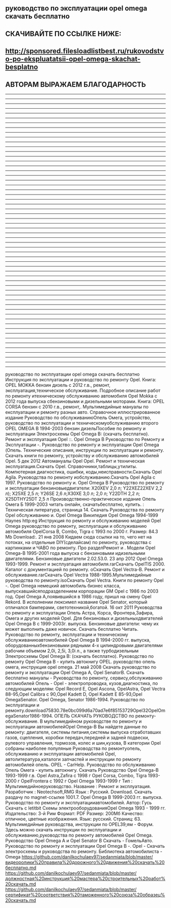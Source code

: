руководство по эксплуатации opel omega скачать бесплатно
--------------------------------------------------
СКАЧИВАЙТЕ ПО ССЫЛКЕ НИЖЕ:
--------------------------------------------------
http://sponsored.filesloadlistbest.ru/rukovodstvo-po-ekspluatatsii-opel-omega-skachat-besplatno
--------------------------------------------------
АВТОРАМ ВЫРАЖАЕМ БЛАГОДАРНОСТЬ
--------------------------------------------------
--------------------------------------------------
--------------------------------------------------
--------------------------------------------------
--------------------------------------------------
--------------------------------------------------
--------------------------------------------------
--------------------------------------------------
--------------------------------------------------
--------------------------------------------------
--------------------------------------------------
--------------------------------------------------
--------------------------------------------------
--------------------------------------------------
--------------------------------------------------
--------------------------------------------------
--------------------------------------------------
--------------------------------------------------
--------------------------------------------------
--------------------------------------------------
--------------------------------------------------
--------------------------------------------------
--------------------------------------------------
--------------------------------------------------
--------------------------------------------------
--------------------------------------------------
--------------------------------------------------
--------------------------------------------------
--------------------------------------------------
--------------------------------------------------
--------------------------------------------------
--------------------------------------------------
--------------------------------------------------
--------------------------------------------------
--------------------------------------------------
--------------------------------------------------
--------------------------------------------------
--------------------------------------------------
--------------------------------------------------
--------------------------------------------------
--------------------------------------------------
--------------------------------------------------
--------------------------------------------------
--------------------------------------------------
--------------------------------------------------
--------------------------------------------------
--------------------------------------------------
--------------------------------------------------
--------------------------------------------------
--------------------------------------------------
--------------------------------------------------
--------------------------------------------------
--------------------------------------------------
--------------------------------------------------
--------------------------------------------------
--------------------------------------------------
--------------------------------------------------
--------------------------------------------------
--------------------------------------------------
руководство по эксплуатации opel omega скачать бесплатно Инструкция по эксплуатации и руководство по ремонту Opel. Книга: OPEL MOKKA бензин  дизель с 2012 г.в., ремонт, эксплуатация,техническое обслуживание. Подробное описание работ по ремонту итехническому обслуживанию автомобиля Opel Mokka с 2012 года выпуска сбензиновыми и дизельными моторами. Книга: OPEL CORSA бензин с 2010 г.в., ремонт,. Мультимедийные мануалы по експлуатации и ремонту разных авто. Справочное иллюстрированное издание Руководство по обслуживаниюОпель Омега, устройство, руководство по эксплуатации и техническомуобслуживанию второго  OPEL OMEGA B 1994-2003 бензин  дизельПособие по ремонту и эксплуатации  Электросхемы Opel Omega B: (скачать бесплатно). Ремонт и эксплуатация Opel ::. Opel Omega B Руководство по Ремонту и Эксплуатации -. Руководство по ремонту и эксплуатации Opel Omega (Опель. Технические описания, инструкции по эксплуатации и ремонту. Скачать книги по ремонту, устройству и обслуживанию автомобилей Opel. 5 дек 2012  Автомануалы Opel Opel. Ремонт и техническая эксплуатация.Скачать Opel. Справочники,таблицы,утилиты. Компютерная диагностика, ошибки, коды,неисправности.Скачать Opel Agila. Руководства по ремонту иобслуживанию.Скачать Opel Agila с 1997. Руководство по ремонту и. Opel Omega B Руководство по ремонту и эксплуатации бензиновыедвигатели: X20XEV 2,0 л; Y22XEZ22XEV 2,2 л); Х25ХЕ 2,5 л; Y26SE 2,6 л;Х30ХЕ 3,0 л;  2,0 л; Y22DTH 2,2 л; X25DTHY25DT 2,5 л Производственно-практическое издание Опель Омега Б 1999-2003 читать онлайн, скачатьбесплатно, купить. : Техническая литература, страница 14. Скачать Руководства по ремонту Opel обслуживанию и. Opel Omega  Википедия
Opel Omega 1994-1999 Haynes http:eg Инструкция по ремонту и обслуживанию моделей Opel Omega руководство по ремонту, эксплуатации и обслуживанию автомобиля OpelCorsa B, Combo, Tigra с 1993 по 2000 г. Размер: 84.3 Mb Download:. 21 янв 2008  Кидаем сюда ссылки на то, чего нет на потоках, на отдельные DIY(сделайсам) по ремонту, руководства с картинками и ЧАВО по ремонту. Про разделРемонт и . Модели Opel Omega-B 1995-2001 года выпуска с бензиновыми идизельными двигателями. Бензиновые двигатели 2.02.53.0. 23 апр 2012  Opel Omega 1993-1999. Ремонт и эксплуатация автомобиля.rarСкачать OpelTIS 2000. Каталог с документацией по ремонту. oСкачать Opel Vectra-B. Ремонт и обслуживание.rarСкачать Opel Vectra 1988-1995.Mультимедийные руководства по ремонту.isoСкачать Opel Vectra. Книги по ремонту Opel -. Opel Omega  немецкий автомобиль бизнес класса, выпускавшийсяподразделением корпорации GM Opel с 1986 по 2003 год. Opel Omega A,появившийся в 1986 году, пришл на смену Opel Rekord. В исполнении люксимел название Opel Senator, который отличался бамперами, светотехникой,богатой. 16 окт 2011  Руководства по ремонту и эксплуатации Опель Астра, Корса, Фронтера,Зафира, Омега и других моделей Opel.  Для бензиновых и дизельныхдвигателей Opel Omega B с 1999-2003г. выпуска. Бензиновые двигатели: чему их может выполнить даже новичок. Скачать бесплатно Читать. Руководство по ремонту, эксплуатации и техническому обслуживаниюавтомобилей Opel Omega B 1994-2000 гг. выпуска, оборудованныхбензиновыми рядными 4-х цилиндровыми двигателями рабочим объемом 2,0i, 2,5i, 3,0i л., а также турбодизельным  Электросхемы Opel Omega B: (скачать бесплатно). Руководство по ремонту Opel Omega B - купить автокнигу OPEL. руководство опель омега, инструкция opel omega. 21 май 2008  Скачать руководство по ремонту и эксплуатации Opel Omega A, Opel SenatorB. Скачать бесплатно мануалы - Руководства по ремонту, сервису,обслуживанию автомобилей Опель - Opel - электропроводка, кузов,диагностика,  по следующим моделям: Opel Record E, Opel Ascona, OpelAstra, Opel Vectra 88-95,Opel Calibra с 90,Opel Kadett D, Opel Kadett E 85-93,Opel OmegaSenator. Opel Omega, Senator 1986-1994. Руководство по эксплуатации и ремонту.download75830.78e0bc099d6a70ad7e6f85153729Opel32OpelOmegaSenator1986-1994. ОПЕЛЬ СКАЧАТЬ РУКОВОДСТВО по ремонту-обслуживание. В мультимедийном руководстве по ремонту и эксплуатации автомобилейOpel Omega-B Вы найдете данные по ремонту: двигателя, системы питания,системы выпуска отработавших газов, сцепления, коробки передач,передней и задней подвески, рулевого управления, тормозов, колес и шин,кузова,
В категории Opel собраны наиболее популяные Руководства по ремонтуопель, обслуживанию и эксплуатации автомобилей Opel, автолитература,каталоги запчастей и инструкции по ремонту автомобилей опель. OPEL - CarHelp. Руководство по обслуживанию Опель Омега - купить автокнигу. Скачать Руководство Opel Omega-B 1993-1999 г.в. Opel Astra,Zafira c 1998 г Opel Corsa, Combo, Tigra 1993-2000 г OpelFrontera c 1992 г Opel Omega 1993-1999 г Тип : Мультимедийноеруководство. Название : Ремонт и эксплуатация. Разработчик : Neotechsoft,RMG Язык : Русский. Download. Скачать раздачу по magnet-ссылке  1001.7. Opel Omega B 1999-2003 гг. выпуска. Руководство по ремонту и эксплуатацииавтомобилей. Автор: Гусь  Скачать c letitbit Схемы электрооборудованияOpel Omega 1993 - 1999 гг. Издательство: 3-й Рим Формат: PDF Размер: 200Мб Качество: отличное, цветные изображения. Язык: русский. Страниц: 63. Мультимедийные руководства, инструкции по OPEL39;ям - Форум. Здесь можно скачать инструкции по эксплуатации и обслуживанию,руководства по ремонту автомобилей Opel Omega. Руководство Opel Omega A и Opel Senator B  Скачать - ГомельАвто. Руководство по ремонту и эксплуатации Opel Omega B -. Opel - Скачать электросхемы и руководства по ремонту. Библиотека автомобилиста - Omega
https://github.com/danilkochulaev97/sedanmiata/blob/master/видеоролики%20правила%20дорожного%20движения%20скачать%20бесплатно.md
https://github.com/danilkochulaev97/sedanmiata/blob/master/должностная%20инструкция%20мастера%20строительных%20работ%20скачать.md
https://github.com/danilkochulaev97/sedanmiata/blob/master/сертификат%20соответствия%20таможенного%20союза%20образец%20скачать.md